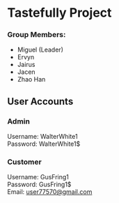 # Tastefully Project
### Group Members:
- Miguel (Leader)
- Ervyn
- Jairus
- Jacen
- Zhao Han

## User Accounts

### Admin
Username: WalterWhite1 \
Password: WalterWhite1$

### Customer
Username: GusFring1 \
Password: GusFring1$ \
Email: user77570@gmail.com





